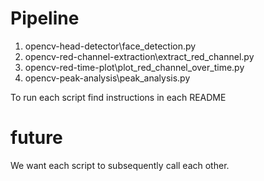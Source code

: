 # Pipeline
1) opencv-head-detector\face_detection.py
2) opencv-red-channel-extraction\extract_red_channel.py
3) opencv-red-time-plot\plot_red_channel_over_time.py
4) opencv-peak-analysis\peak_analysis.py

To run each script find instructions in each README

# future
We want each script to subsequently call each other.